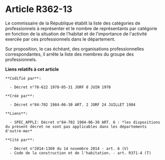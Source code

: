 # Article R362-13

Le commissaire de la République établit la liste des catégories de professionnels à représenter et le nombre de représentants
par catégorie en fonction de la situation de l'habitat et de l'importance de l'activité exercée par ces professionnels dans
le département.

Sur proposition, le cas échéant, des organisations professionnelles correspondantes, il arrête la liste des membres du groupe
des professionnels.

**Liens relatifs à cet article**

	**Codifié par**:

	  - Décret n°78-622 1978-05-31 JORF 8 JUIN 1978

	**Créé par**:

	  - Décret n°84-702 1984-06-30 ART. 2 JORF 24 JUILLET 1984

	**Liens**:

	  - SPEC_APPLI: Décret n°84-702 1984-06-30 ART. 6 : *les dispositions du présent décret ne sont pas applicables dans les départements d'outre-mer*

	**Cité par**:

	  - Décret n°2014-1369 du 14 novembre 2014 - art. 6 (V)
	  - Code de la construction et de l'habitation. - art. R371-4 (T)

